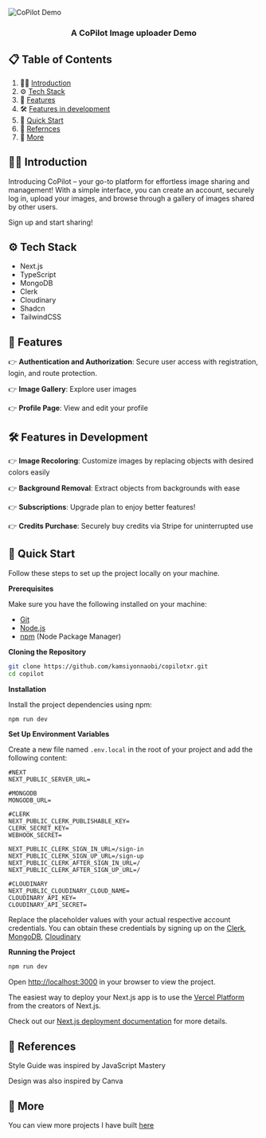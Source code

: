 
![CoPilot Demo](https://github.com/KamsiyonnaObi/coPilotXR/assets/86691010/a1011600-aec3-4490-a168-0e7e9e7cc1c8)

<h3 align="center">A CoPilot Image uploader Demo</h3>

## 📋 <a name="table">Table of Contents</a>

1. 👋🏽 [Introduction](#introduction)
2. ⚙️ [Tech Stack](#tech-stack)
3. 🔋 [Features](#features)
4. 🛠️ [Features in development](#development)
5. 🤸 [Quick Start](#quick-start)
6. 🔗 [Refernces](#links)
7. 🚀 [More](#more)


## <a name="introduction">👋🏽 Introduction</a>

Introducing CoPilot – your go-to platform for effortless image sharing and management! With a simple interface, you can create an account, securely log in, upload your images, and browse through a gallery of images shared by other users. 

Sign up and start sharing!


## <a name="tech-stack">⚙️ Tech Stack</a>

- Next.js
- TypeScript
- MongoDB
- Clerk
- Cloudinary
- Shadcn
- TailwindCSS

## <a name="features">🔋 Features</a>

👉 **Authentication and Authorization**: Secure user access with registration, login, and route protection.

👉 **Image Gallery**: Explore user images

👉 **Profile Page**: View and edit your profile


## <a name="development">🛠️ Features in Development</a>

👉 **Image Recoloring**: Customize images by replacing objects with desired colors easily

👉 **Background Removal**: Extract objects from backgrounds with ease

👉 **Subscriptions**: Upgrade plan to enjoy better features!

👉 **Credits Purchase**: Securely buy credits via Stripe for uninterrupted use


## <a name="quick-start">🤸 Quick Start</a>

Follow these steps to set up the project locally on your machine.

**Prerequisites**

Make sure you have the following installed on your machine:

- [Git](https://git-scm.com/)
- [Node.js](https://nodejs.org/en)
- [npm](https://www.npmjs.com/) (Node Package Manager)

**Cloning the Repository**

```bash
git clone https://github.com/kamsiyonnaobi/copilotxr.git
cd copilot
```

**Installation**

Install the project dependencies using npm:

```bash
npm run dev
```

**Set Up Environment Variables**

Create a new file named `.env.local` in the root of your project and add the following content:

```env
#NEXT
NEXT_PUBLIC_SERVER_URL=

#MONGODB
MONGODB_URL=

#CLERK
NEXT_PUBLIC_CLERK_PUBLISHABLE_KEY=
CLERK_SECRET_KEY=
WEBHOOK_SECRET=

NEXT_PUBLIC_CLERK_SIGN_IN_URL=/sign-in
NEXT_PUBLIC_CLERK_SIGN_UP_URL=/sign-up
NEXT_PUBLIC_CLERK_AFTER_SIGN_IN_URL=/
NEXT_PUBLIC_CLERK_AFTER_SIGN_UP_URL=/

#CLOUDINARY
NEXT_PUBLIC_CLOUDINARY_CLOUD_NAME=
CLOUDINARY_API_KEY=
CLOUDINARY_API_SECRET=
```

Replace the placeholder values with your actual respective account credentials. You can obtain these credentials by signing up on the [Clerk](https://clerk.com/), [MongoDB](https://www.mongodb.com/), [Cloudinary](https://cloudinary.com/)

**Running the Project**

```bash
npm run dev
```

Open [http://localhost:3000](http://localhost:3000) in your browser to view the project.

The easiest way to deploy your Next.js app is to use the [Vercel Platform](https://vercel.com/new?utm_medium=default-template&filter=next.js&utm_source=create-next-app&utm_campaign=create-next-app-readme) from the creators of Next.js.

Check out our [Next.js deployment documentation](https://nextjs.org/docs/deployment) for more details.

## <a name="links">🔗 References </a>

Style Guide was inspired by JavaScript Mastery

Design was also inspired by Canva

## <a name="more">🚀 More</a>

You can view more projects I have built [here](https://kamsiyonna.site)
